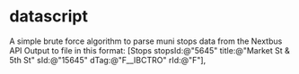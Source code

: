 datascript
==========

A simple brute force algorithm to parse muni stops data from the Nextbus API
Output to file in this format:
[Stops stopsId:@"5645" title:@"Market St & 5th St" sId:@"15645" dTag:@"F__IBCTRO" rId:@"F"],

